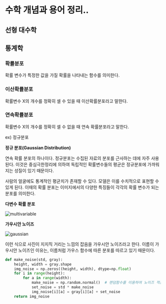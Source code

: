 # 수학 개념과 용어 정리..

## 선형 대수학

## 통계학

### 확률분포

확률 변수가 특정한 값을 가질 확률을 나타내는 함수를 의미한다.

### 이산확률분포

확률변수 X의 개수를 정확히 셀 수 있을 때 이산확률분포라고 말한다.

### 연속확률분포

확률변수 X의 개수를 정확히 셀 수 없을 때 연속 확률분포라고 말한다.

ex) 정규분포

<strong>정규 분포(Gaussian Distribution)</strong>

연속 확률 분포의 하나이다. 정규분포는 수집된 자료의 분포를 근사하는 데에 자주 사용된다. 이것은 중심극한정리에 의하여 독립적인 확률변수들의 평균은 정규분포에 가까워지는 성질이 있기 때문이다.

사람의 얼굴에도 통계적인 평균치가 존재할 수 있다. 모델은 이를 수치적으로 표현할 수 있게 된다. 이때의 확률 분포는 이미지에서의 다양한 특징들이 각각의 확률 변수가 되는 분포를 의미한다.

<strong>다변수 확률 분포</strong>

![multivariable](https://upload.wikimedia.org/wikipedia/commons/thumb/5/57/Multivariate_Gaussian.png/330px-Multivariate_Gaussian.png)

<strong>가우시안 노이즈</strong>

![gaussian](https://img1.daumcdn.net/thumb/R1280x0/?scode=mtistory2&fname=https%3A%2F%2Fblog.kakaocdn.net%2Fdn%2FCbW0g%2FbtqN005Ge5Y%2FkUVZpwTKpdhOETVC94CAkK%2Fimg.png)

이런 식으로 사진이 지지직 거리는 느낌의 잡음을 가우시안 노이즈라고 한다. 이름이 가우시안 노이즈인 이유는, 이름처럼 가우스 함수에 따른 분포를 따르고 있기 때문이다.

```python
def make_noise(std, gray):
    height, width = gray.shape
    img_noise = np.zeros((height, width), dtype=np.float)
    for i in range(height):
        for a in range(width):
            make_noise = np.random.normal()  # 랜덤함수를 이용하여 노이즈 적용
            set_noise = std * make_noise
            img_noise[i][a] = gray[i][a] + set_noise
    return img_noise
```
